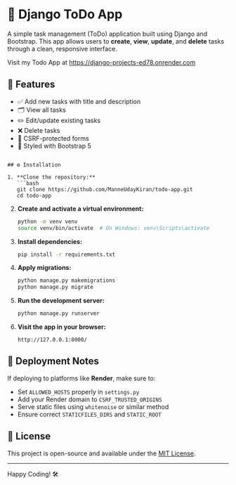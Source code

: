 
# 📝 Django ToDo App

A simple task management (ToDo) application built using Django and Bootstrap.
This app allows users to **create**, **view**, **update**, and **delete** tasks through a clean, responsive interface.

Visit my Todo App at https://django-projects-ed78.onrender.com

## 🚀 Features

- ✅ Add new tasks with title and description
- 🗂️ View all tasks
- ✏️ Edit/update existing tasks
- ❌ Delete tasks
- 🧾 CSRF-protected forms
- 💅 Styled with Bootstrap 5

````

## ⚙️ Installation

1. **Clone the repository:**
   ```bash
   git clone https://github.com/ManneUdayKiran/todo-app.git
   cd todo-app
````

2. **Create and activate a virtual environment:**

   ```bash
   python -m venv venv
   source venv/bin/activate  # On Windows: venv\Scripts\activate
   ```

3. **Install dependencies:**

   ```bash
   pip install -r requirements.txt
   ```

4. **Apply migrations:**

   ```bash
   python manage.py makemigrations
   python manage.py migrate
   ```

5. **Run the development server:**

   ```bash
   python manage.py runserver
   ```

6. **Visit the app in your browser:**

   ```
   http://127.0.0.1:8000/
   ```

## 🔐 Deployment Notes

If deploying to platforms like **Render**, make sure to:

* Set `ALLOWED_HOSTS` properly in `settings.py`
* Add your Render domain to `CSRF_TRUSTED_ORIGINS`
* Serve static files using `whitenoise` or similar method
* Ensure correct `STATICFILES_DIRS` and `STATIC_ROOT`

## 📄 License

This project is open-source and available under the [MIT License](LICENSE).

---

Happy Coding! 🛠️

```

